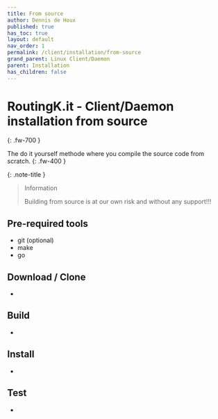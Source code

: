 ```yaml
---
title: From source
author: Dennis de Houx
published: true
has_toc: true
layout: default
nav_order: 1
permalink: /client/installation/from-source
grand_parent: Linux Client/Daemon
parent: Installation
has_children: false
---
```


# RoutingK.it - Client/Daemon installation from source

{: .fw-700 }

The do it yourself methode where you compile the source code from scratch.
{: .fw-400 }

{: .note-title }

> Information
>
> Building from source is at our own risk and without any support!!!

## Pre-required tools

- git (optional)
- make
- go

## Download / Clone

- <TODO>

## Build

- <TODO>

## Install

- <TODO>

## Test

- <TODO>
